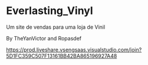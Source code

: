 # Everlasting_Vinyl
 Um site de vendas para uma loja de Vinil

By TheYanVictor and Ropasdef

https://prod.liveshare.vsengsaas.visualstudio.com/join?5D1FC359C507F13161BB42BA865196927A48